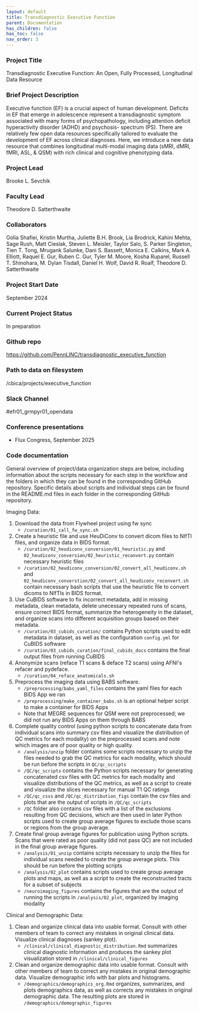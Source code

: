 ```yaml
---
layout: default
title: Transdiagnostic Executive Function
parent: Documentation
has_children: false
has_toc: false
nav_order: 3
---
```



### Project Title

Transdiagnostic Executive Function: An Open, Fully Processed, Longitudinal Data Resource

### Brief Project Description
Executive function (EF) is a crucial aspect of human development.
Deficits in EF that emerge in adolescence represent a transdiagnostic symptom associated with many
forms of psychopathology, including attention deficit hyperactivity disorder (ADHD) and psychosis-
spectrum (PS).
There are relatively few open data resources specifically tailored to evaluate the development of EF across
clinical diagnoses. Here, we introduce a new data resource that combines longitudinal multi-modal
imaging data (sMRI, dMRI, fMRI, ASL, & QSM) with rich clinical and cognitive phenotyping data.

### Project Lead

Brooke L. Sevchik

### Faculty Lead

Theodore D. Satterthwaite

### Collaborators

Golia Shafiei, Kristin Murtha, Juliette B.H. Brook, Lia Brodrick, Kahini Mehta, Sage Rush,
Matt Cieslak, Steven L. Meisler, Taylor Salo, S. Parker Singleton, Tien T. Tong, Mrugank Salunke, Dani S. Bassett, Monica E. Calkins, Mark A. Elliott, Raquel E. Gur, Ruben C. Gur, Tyler M. Moore, Kosha Ruparel, Russell T. Shinohara, M. Dylan Tisdall, Daniel H. Wolf, David R. Roalf, Theodore D. Satterthwaite

### Project Start Date

September 2024

### Current Project Status

In preparation

### Github repo

<https://github.com/PennLINC/transdiagnostic_executive_function>

### Path to data on filesystem

/cbica/projects/executive_function

### Slack Channel

#efr01_grmpyr01_opendata

### Conference presentations

- Flux Congress, September 2025

### Code documentation

General overview of project/data organization steps are below, including information about the scripts necessary for each step in the workflow and the folders in which they can be found in the corresponding GitHub repository. Specific details about scripts and individual steps can be found
in the README.md files in each folder in the corresponding GitHub repository.

Imaging Data:
1. Download the data from Flywheel project using fw sync
   + `/curation/01_call_fw_sync.sh`
2. Create a heuristic file and use HeuDiConv to convert dicom files to NIfTI files, and organize data in BIDS format.
   + `/curation/02_heudiconv_conversion/01_heuristic.py` and `02_heudiconv_conversion/02_heuristic_reconvert.py` contain necessary heuristic files
   + `/curation/02_heudiconv_conversion/02_convert_all_heudiconv.sh` and `02_heudiconv_converstion/02_convert_all_heudiconv_reconvert.sh` contain necessary bash scripts that use the heuristic file to convert dicoms to NIfTIs in BIDS format.
3. Use CuBIDS software to fix incorrect metadata, add in missing metadata, clean metadata, delete unecessary repeated runs of scans, ensure correct BIDS format, summarize the heterogeneity in the dataset, and organize scans into different acquisition groups based on their metadata.
   + `/curation/03_cubids_curation/` contains Python scripts used to edit metadata in dataset, as well as the configuration `config.yml` for CuBIDS software
   + `/curation/03_cubids_curation/final_cubids_docs` contains the final output files from running CuBIDS
4. Anonymize scans (reface T1 scans & deface T2 scans) using AFNI's refacer and pydeface.
   + `/curation/04_reface_anatomicals.sh`
5. Preprocess the imaging data using BABS software.
   + `/preprocessing/babs_yaml_files` contains the yaml files for each BIDS App we ran
   + `/preprocessing/make_container_babs.sh` is an optional helper script to make a container for BIDS Apps
   + Note that MEGRE sequences for QSM were not preprocessed; we did not run any BIDS Apps on them through BABS
9. Complete quality control (using python scripts to concatenate data from individual scans into summary csv files and visualize the distribution of QC metrics for each modality) on the preprocessed scans and note which images are of poor quality or high quality.
    + `/analysis/unzip` folder contains some scripts necessary to unzip the files needed to grab the QC metrics for each modality, which should be run before the scripts in `QC/qc_scripts`
    + `/QC/qc_scripts` contains the Python scripts necessary for generating concatenated csv files with QC metrics for each modality and visualize distributions of the QC metrics, as well as a script to create and visualize the slices necessary for manual T1 QC ratings
    + `/QC/qc_csvs` and `/QC/qc_distribution_figs` contain the csv files and plots that are the output of scripts in `/QC/qc_scripts`
    + `/QC` folder also contains csv files with a list of the exclusions resulting from QC decisions, which are then used in later Python scripts used to create group average figures to exclude those scans or regions from the group average.
11. Create final group average figures for publication using Python scripts. Scans that were rated as poor quality (did not pass QC) are not included in the final group average figures.
    + `/analysis/01_unzip` contains scripts necessary to unzip the files for individual scans needed to create the group average plots. This should be run before the plotting scripts
    + `/analysis/02_plot` contains scripts used to create group average plots and maps, as well as a script to create the reconstructed tracts for a subset of subjects
    + `/neuroimaging_figures` contains the figures that are the output of running the scripts in `/analysis/02_plot`, organized by imaging modality

Clinical and Demographic Data:
1. Clean and organize clinical data into usable format. Consult with other members of team to correct any mistakes in original clinical data. Visualize clinical diagnoses (sankey plot).
   + `/clinical/clinical_diagnostic_distribution.Rmd` summarizes clinical diagnostic information and produces the sankey plot visualization stored in `/clinical/clinical_figures`
3. Clean and organize demographic data into usable format. Consult with other members of team to correct any mistakes in original demographic data. Visualize demographic info with bar plots and histograms.
   + `/demographics/demographics_org.Rmd` organizes, summarizes, and plots demographics data, as well as corrects any mistakes in original demographic data. The resulting plots are stored in `/demographics/demographic_figures`




